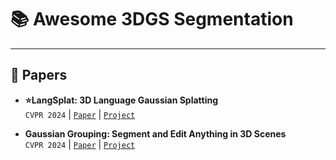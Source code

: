 # 📚 Awesome 3DGS Segmentation
---

## 📖 Papers
* **⭐LangSplat: 3D Language Gaussian Splatting** <br>
`CVPR 2024` | [`Paper`](https://arxiv.org/abs/2312.16084) | [`Project`](https://langsplat.github.io/)

* **Gaussian Grouping: Segment and Edit Anything in 3D Scenes** <br>
`CVPR 2024` | [`Paper`](https://arxiv.org/abs/2312.00732) | [`Project`](https://github.com/lkeab/gaussian-grouping)

